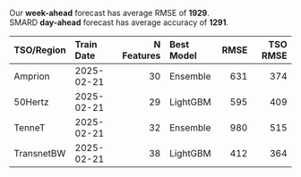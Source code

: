 
Our __week-ahead__ forecast has average RMSE of __1929__.  
SMARD __day-ahead__ forecast has average accuracy of __1291__. 
    
| TSO/Region   | Train Date   |   N Features | Best Model   |   RMSE |   TSO RMSE |
|:-------------|:-------------|-------------:|:-------------|-------:|-----------:|
| Amprion      | 2025-02-21   |           30 | Ensemble     |    631 |        374 |
| 50Hertz      | 2025-02-21   |           29 | LightGBM     |    595 |        409 |
| TenneT       | 2025-02-21   |           32 | Ensemble     |    980 |        515 |
| TransnetBW   | 2025-02-21   |           38 | LightGBM     |    412 |        364 |
